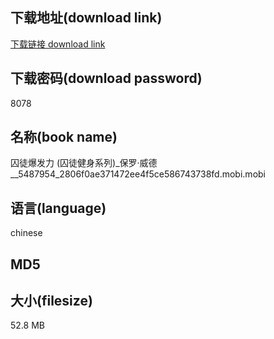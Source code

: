 ## 下载地址(download link)
[下载链接 download link](https://tutu365.netlify.app/?s=%E5%9B%9A%E5%BE%92%E7%88%86%E5%8F%91%E5%8A%9B+%28%E5%9B%9A%E5%BE%92%E5%81%A5%E8%BA%AB%E7%B3%BB%E5%88%97%29_%E4%BF%9D%E7%BD%97%C2%B7%E5%A8%81%E5%BE%B7__5487954_2806f0ae371472ee4f5ce586743738fd.mobi)

## 下载密码(download password)
8078

## 名称(book name)
囚徒爆发力 (囚徒健身系列)_保罗·威德__5487954_2806f0ae371472ee4f5ce586743738fd.mobi.mobi

## 语言(language)
chinese

## MD5


## 大小(filesize)
52.8 MB
